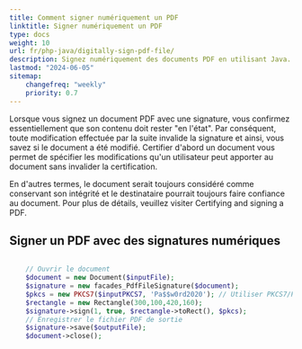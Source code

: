 ```yaml
---
title: Comment signer numériquement un PDF
linktitle: Signer numériquement un PDF
type: docs
weight: 10
url: fr/php-java/digitally-sign-pdf-file/
description: Signez numériquement des documents PDF en utilisant Java. Vérifiez ou validez les PDF signés numériquement avec une application basée sur Java utilisant la bibliothèque PDF. Vous pouvez certifier un fichier PDF avec un certificat PKCS1.
lastmod: "2024-06-05"
sitemap:
    changefreq: "weekly"
    priority: 0.7
---
```


Lorsque vous signez un document PDF avec une signature, vous confirmez essentiellement que son contenu doit rester "en l'état". Par conséquent, toute modification effectuée par la suite invalide la signature et ainsi, vous savez si le document a été modifié. Certifier d'abord un document vous permet de spécifier les modifications qu'un utilisateur peut apporter au document sans invalider la certification.

En d'autres termes, le document serait toujours considéré comme conservant son intégrité et le destinataire pourrait toujours faire confiance au document. Pour plus de détails, veuillez visiter Certifying and signing a PDF.

## Signer un PDF avec des signatures numériques

```php

    // Ouvrir le document
    $document = new Document($inputFile);    
    $signature = new facades_PdfFileSignature($document);
    $pkcs = new PKCS7($inputPKCS7, 'Pa$$w0rd2020'); // Utiliser PKCS7/PKCS7Detached
    $rectangle = new Rectangle(300,100,420,160);
    $signature->sign(1, true, $rectangle->toRect(), $pkcs);
    // Enregistrer le fichier PDF de sortie
    $signature->save($outputFile);    
    $document->close();
```